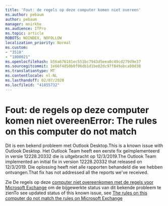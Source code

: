 ```yaml
---
title: 'Fout: de regels op deze computer komen niet overeen'
ms.author: pebaum
author: pebaum
manager: mnirkhe
ms.audience: ITPro
ms.topic: article
ROBOTS: NOINDEX, NOFOLLOW
localization_priority: Normal
ms.custom:
- "3518"
- "1800021"
ms.openlocfilehash: b56a676181ec551bc7943d5eea0c49cd279d9e37
ms.sourcegitcommit: 1e66f4850b0f06db1d1be82dc97f849abca80d38
ms.translationtype: MT
ms.contentlocale: nl-NL
ms.lasthandoff: 02/07/2020
ms.locfileid: "41855732"
---
```

# <a name="error-the-rules-on-this-computer-do-not-match"></a><span data-ttu-id="e5ea5-102">Fout: de regels op deze computer komen niet overeen</span><span class="sxs-lookup"><span data-stu-id="e5ea5-102">Error: The rules on this computer do not match</span></span>

<span data-ttu-id="e5ea5-103">Dit is een bekend probleem met Outlook Desktop.</span><span class="sxs-lookup"><span data-stu-id="e5ea5-103">This is a known issue with Outlook Desktop.</span></span> <span data-ttu-id="e5ea5-104">Het Outlook Team heeft een eerste fix geïmplementeerd in versie 12228.20332 die is uitgebracht op 12/3/2019.</span><span class="sxs-lookup"><span data-stu-id="e5ea5-104">The Outlook Team implemented an initial fix in version 12228.20332 that released on 12/3/2019.</span></span> <span data-ttu-id="e5ea5-105">Die oplossing heeft niet alle rapporten behandeld die we hebben ontvangen.</span><span class="sxs-lookup"><span data-stu-id="e5ea5-105">That fix has not addressed all the reports we've received.</span></span>

<span data-ttu-id="e5ea5-106">Zie De regels op deze [computer niet overeenkomen met de regels voor Microsoft Exchange](https://support.office.com/article/d032e037-b224-429e-b325-633afde9b5f0) om de bijgewerkte status van dit bekende probleem te zien</span><span class="sxs-lookup"><span data-stu-id="e5ea5-106">To see updated status of this known issue, see [The rules on this computer do not match the rules on Microsoft Exchange](https://support.office.com/article/d032e037-b224-429e-b325-633afde9b5f0)</span></span>